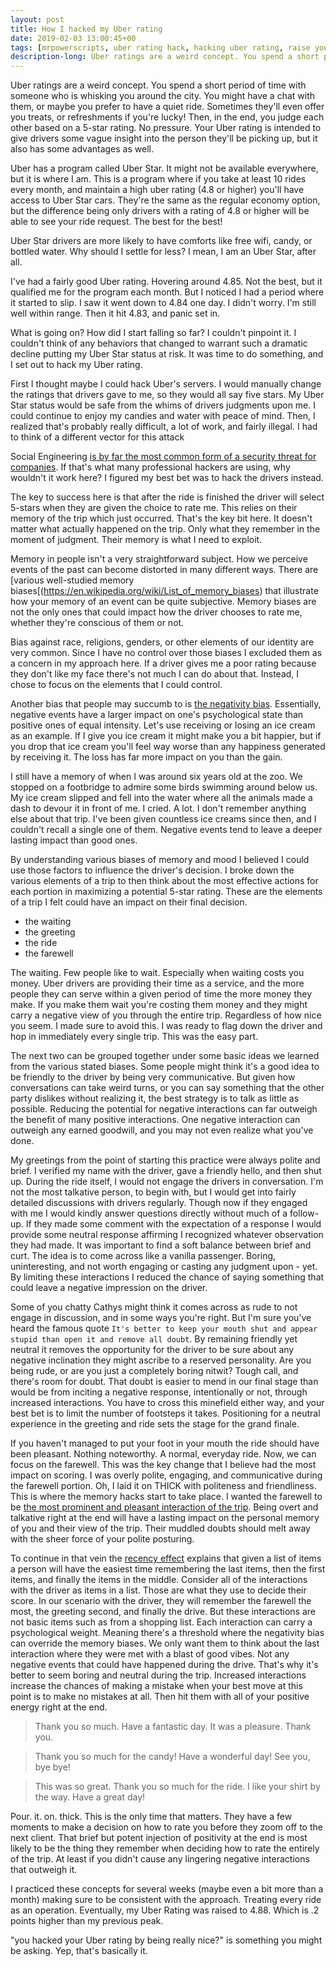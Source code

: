```yaml
---
layout: post
title: How I hacked my Uber rating
date: 2019-02-03 13:00:45+00
tags: [mrpowerscripts, uber rating hack, hacking uber rating, raise your uber rating, get a higher uber rating, social engineering uber rating]
description-long: Uber ratings are a weird concept. You spend a short period of time with someone who is whisking you around the city. You might have a chat with them, or maybe you prefer to have a quiet ride. Sometimes they'll even offer you treats, or refreshments if you're lucky! Then, in the end, you judge each other based on a 5-star rating. No pressure. Your Uber rating is intended to give drivers some vague insight into the person they'll be picking up, but it also has some advantages as well.
---
```


Uber ratings are a weird concept. You spend a short period of time with someone who is whisking you around the city. You might have a chat with them, or maybe you prefer to have a quiet ride. Sometimes they'll even offer you treats, or refreshments if you're lucky! Then, in the end, you judge each other based on a 5-star rating. No pressure. Your Uber rating is intended to give drivers some vague insight into the person they'll be picking up, but it also has some advantages as well.

Uber has a program called Uber Star. It might not be available everywhere, but it is where I am. This is a program where if you take at least 10 rides every month, and maintain a high uber rating (4.8 or higher) you'll have access to Uber Star cars. They're the same as the regular economy option, but the difference being only drivers with a rating of 4.8 or higher will be able to see your ride request. The best for the best! 

Uber Star drivers are more likely to have comforts like free wifi, candy, or bottled water. Why should I settle for less? I mean, I am an Uber Star, after all.

I've had a fairly good Uber rating. Hovering around 4.85. Not the best, but it qualified me for the program each month. But I noticed I had a period where it started to slip. I saw it went down to 4.84 one day. I didn't worry. I'm still well within range. Then it hit 4.83, and panic set in.  

What is going on? How did I start falling so far? I couldn't pinpoint it. I couldn't think of any behaviors that changed to warrant such a dramatic decline putting my Uber Star status at risk. It was time to do something, and I set out to hack my Uber rating. 

First I thought maybe I could hack Uber's servers. I would manually change the ratings that drivers gave to me, so they would all say five stars. My Uber Star status would be safe from the whims of drivers judgments upon me. I could continue to enjoy my candies and water with peace of mind. Then, I realized that's probably really difficult, a lot of work, and fairly illegal. I had to think of a different vector for this attack

Social Engineering [is by far the most common form of a security threat for companies](https://digitalguardian.com/blog/social-engineering-attacks-common-techniques-how-prevent-attack). If that's what many professional hackers are using, why wouldn't it work here? I figured my best bet was to hack the drivers instead.

The key to success here is that after the ride is finished the driver will select 5-stars when they are given the choice to rate me. This relies on their memory of the trip which just occurred. That's the key bit here. It doesn't matter what actually happened on the trip. Only what they remember in the moment of judgment. Their memory is what I need to exploit.

Memory in people isn't a very straightforward subject. How we perceive events of the past can become distorted in many different ways. There are [various well-studied memory biases[(https://en.wikipedia.org/wiki/List_of_memory_biases) that illustrate how your memory of an event can be quite subjective. Memory biases are not the only ones that could impact how the driver chooses to rate me, whether they're conscious of them or not.

Bias against race, religions, genders, or other elements of our identity are very common. Since I have no control over those biases I excluded them as a concern in my approach here. If a driver gives me a poor rating because they don't like my face there's not much I can do about that. Instead, I chose to focus on the elements that I could control.

Another bias that people may succumb to is [the negativity bias](https://en.wikipedia.org/wiki/Negativity_bias). Essentially, negative events have a larger impact on one's psychological state than positive ones of equal intensity. Let's use receiving or losing an ice cream as an example. If I give you ice cream it might make you a bit happier, but if you drop that ice cream you'll feel way worse than any happiness generated by receiving it. The loss has far more impact on you than the gain. 

I still have a memory of when I was around six years old at the zoo. We stopped on a footbridge to admire some birds swimming around below us. My ice cream slipped and fell into the water where all the animals made a dash to devour it in front of me. I cried. A lot. I don't remember anything else about that trip. I've been given countless ice creams since then, and I couldn't recall a single one of them. Negative events tend to leave a deeper lasting impact than good ones. 

By understanding various biases of memory and mood I believed I could use those factors to influence the driver's decision. I broke down the various elements of a trip to then think about the most effective actions for each portion in maximizing a potential 5-star rating. These are the elements of a trip I felt could have an impact on their final decision.

- the waiting
- the greeting
- the ride 
- the farewell

The waiting. Few people like to wait. Especially when waiting costs you money. Uber drivers are providing their time as a service, and the more people they can serve within a given period of time the more money they make. If you make them wait you're costing them money and they might carry a negative view of you through the entire trip. Regardless of how nice you seem. I made sure to avoid this. I was ready to flag down the driver and hop in immediately every single trip. This was the easy part.

The next two can be grouped together under some basic ideas we learned from the various stated biases. Some people might think it's a good idea to be friendly to the driver by being very communicative. But given how conversations can take weird turns, or you can say something that the other party dislikes without realizing it, the best strategy is to talk as little as possible. Reducing the potential for negative interactions can far outweigh the benefit of many positive interactions. One negative interaction can outweigh any earned goodwill, and you may not even realize what you've done.

My greetings from the point of starting this practice were always polite and brief. I verified my name with the driver, gave a friendly hello, and then shut up. During the ride itself, I would not engage the drivers in conversation. I'm not the most talkative person, to begin with, but I would get into fairly detailed discussions with drivers regularly.  Though now if they engaged with me I would kindly answer questions directly without much of a follow-up. If they made some comment with the expectation of a response I would provide some neutral response affirming I recognized whatever observation they had made. It was important to find a soft balance between brief and curt. The idea is to come across like a vanilla passenger.  Boring, uninteresting, and not worth engaging or casting any judgment upon - yet. By limiting these interactions I  reduced the chance of saying something that could leave a negative impression on the driver. 

Some of you chatty Cathys might think it comes across as rude to not engage in discussion, and in some ways you're right. But I'm sure you've heard the famous quote `It's better to keep your mouth shut and appear stupid than open it and remove all doubt`. By remaining friendly yet neutral it removes the opportunity for the driver to be sure about any negative inclination they might ascribe to a reserved personality. Are you being rude, or are you just a completely boring nitwit? Tough call, and there's room for doubt. That doubt is easier to mend in our final stage than would be from inciting a negative response, intentionally or not, through increased interactions. You have to cross this minefield either way, and your best bet is to limit the number of footsteps it takes. Positioning for a neutral experience in the greeting and ride sets the stage for the grand finale. 

If you haven't managed to put your foot in your mouth the ride should have been pleasant. Nothing noteworthy. A normal, everyday ride. Now, we can focus on the farewell. This was the key change that I believe had the most impact on scoring. I was overly polite, engaging, and communicative during the farewell portion. Oh, I laid it on THICK with politeness and friendliness. This is where the memory hacks start to take place. I wanted the farewell to be [the most prominent and pleasant interaction of the trip](https://en.wikipedia.org/wiki/Peak%E2%80%93end_rule). Being overt and talkative right at the end will have a lasting impact on the personal memory of you and their view of the trip. Their muddled doubts should melt away with the sheer force of your polite posturing.

To continue in that vein the [recency effect](https://en.wikipedia.org/wiki/Serial-position_effect#Recency_effect) explains that given a list of items a person will have the easiest time remembering the last items, then the first items, and finally the items in the middle.  Consider all of the interactions with the driver as items in a list. Those are what they use to decide their score. In our scenario with the driver, they will remember the farewell the most, the greeting second, and finally the drive. But these interactions are not basic items such as from a shopping list. Each interaction can carry a psychological weight. Meaning there's a threshold where the negativity bias can override the memory biases. We only want them to think about the last interaction where they were met with a blast of good vibes. Not any negative events that could have happened during the drive. That's why it's better to seem boring and neutral during the trip. Increased interactions increase the chances of making a mistake when your best move at this point is to make no mistakes at all. Then hit them with all of your positive energy right at the end.

> Thank you so much. Have a fantastic day. It was a pleasure. Thank you.

> Thank you so much for the candy! Have a wonderful day! See you, bye bye!

> This was so great. Thank you so much for the ride. I like your shirt by the way. Have a great day!

Pour. it. on. thick. This is the only time that matters. They have a few moments to make a decision on how to rate you before they zoom off to the next client. That brief but potent injection of positivity at the end is most likely to be the thing they remember when deciding how to rate the entirely of the trip. At least if you didn't cause any lingering negative interactions that outweigh it.

I practiced these concepts for several weeks (maybe even a bit more than a month) making sure to be consistent with the approach. Treating every ride as an operation. Eventually, my Uber Rating was raised to 4.88. Which is .2 points higher than my previous peak.

"you hacked your Uber rating by being really nice?" is something you might be asking. Yep, that's basically it.
